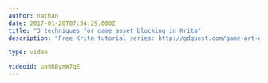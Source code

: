 ```yaml
---
author: nathan
date: 2017-01-20T07:54:29.000Z
title: "3 techniques for game asset blocking in Krita"
description: "Free Krita tutorial series: http://gdquest.com/game-art-quest/volume-1/course-public/"

type: video

videoid: ua9RBymW7qE
---
```


